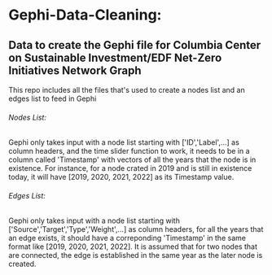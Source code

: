 # Gephi-Data-Cleaning: 
## Data to create the Gephi file for Columbia Center on Sustainable Investment/EDF Net-Zero Initiatives Network Graph
This repo includes all the files that's used to create a nodes list and an edges list to feed in Gephi
###### Nodes List: 
Gephi only takes input with a node list starting with ['ID','Label',...] as column headers, and the time slider function to work, it needs to be in a column called 'Timestamp' with vectors of all the years that the node is in existence. For instance, for a node crated in 2019 and is still in existence today, it will have [2019, 2020, 2021, 2022] as its Timestamp value.
###### Edges List: 
Gephi only takes input with a node list starting with ['Source','Target','Type','Weight',...] as column headers, for all the years that an edge exists, it should have a correponding 'Timestamp' in the same format like [2019, 2020, 2021, 2022]. It is assumed that for two nodes that are connected, the edge is established in the same year as the later node is created. 
